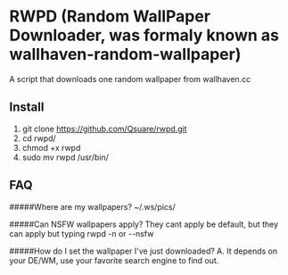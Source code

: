 RWPD (Random WallPaper Downloader, was formaly known as wallhaven-random-wallpaper)
==========================

A script that downloads one random wallpaper from wallhaven.cc

Install
-------
1. git clone https://github.com/Qsuare/rwpd.git
2. cd rwpd/
3. chmod +x rwpd
4. sudo mv rwpd /usr/bin/

FAQ
---
#####Where are my wallpapers?
~/.ws/pics/

#####Can NSFW wallpapers apply?
They cant apply be default, but they can apply but typing rwpd -n or --nsfw 

#####How do I set the wallpaper I've just downloaded?
A. It depends on your DE/WM, use your favorite search engine to find out.

